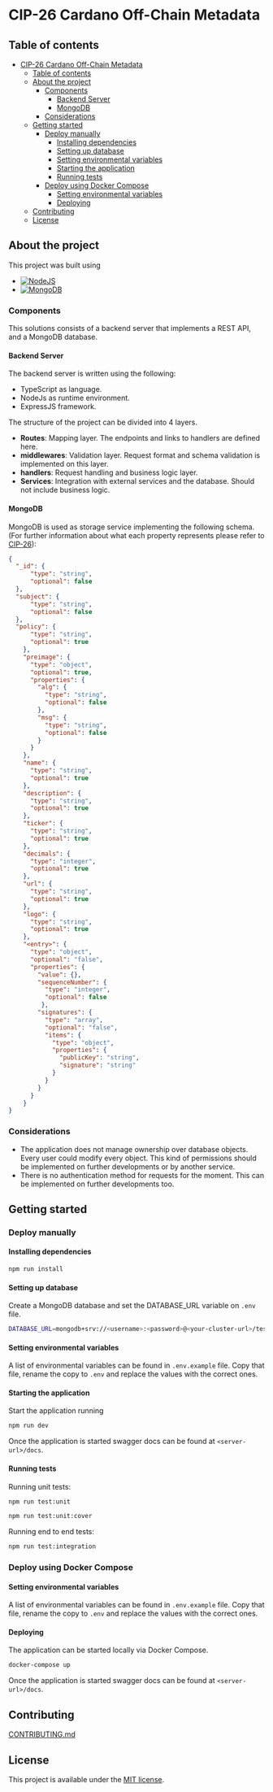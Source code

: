 # CIP-26 Cardano Off-Chain Metadata

## Table of contents

- [CIP-26 Cardano Off-Chain Metadata](#cip-26-cardano-off-chain-metadata)
  - [Table of contents](#table-of-contents)
  - [About the project](#about-the-project)
    - [Components](#components)
      - [Backend Server](#backend-server)
      - [MongoDB](#mongodb)
    - [Considerations](#considerations)
  - [Getting started](#getting-started)
    - [Deploy manually](#deploy-manually)
      - [Installing dependencies](#installing-dependencies)
      - [Setting up database](#setting-up-database)
      - [Setting environmental variables](#setting-environmental-variables)
      - [Starting the application](#starting-the-application)
      - [Running tests](#running-tests)
    - [Deploy using Docker Compose](#deploy-using-docker-compose)
      - [Setting environmental variables](#setting-environmental-variables-1)
      - [Deploying](#deploying)
  - [Contributing](#contributing)
  - [License](#license)

## About the project

This project was built using

- [![NodeJS][nodejs]][nodejs-url]
- [![MongoDB][mongodb]][mongodb-url]

### Components

This solutions consists of a backend server that implements a REST API, and a MongoDB database.

#### Backend Server

The backend server is written using the following:
  - TypeScript as language.
  - NodeJs as runtime environment.
  - ExpressJS framework.

The structure of the project can be divided into 4 layers.

* **Routes**: Mapping layer. The endpoints and links to handlers are defined here.
* **middlewares**: Validation layer. Request format and schema validation is implemented on this layer.
* **handlers**: Request handling and business logic layer.
* **Services**: Integration with external services and the database. Should not include business logic.

#### MongoDB

MongoDB is used as storage service implementing the following schema. (For further information about what each property represents please refer to [CIP-26](https://cips.cardano.org/cips/cip26/)):

```json
{
  "_id": {
      "type": "string",
      "optional": false
  },
  "subject": {
      "type": "string",
      "optional": false
  }, 
  "policy": {
      "type": "string",
      "optional": true
    },
    "preimage": {
      "type": "object",
      "optional": true,
      "properties": {
        "alg": {
          "type": "string",
          "optional": false
        },
        "msg": {
          "type": "string",
          "optional": false
        }
      }
    },
    "name": {
      "type": "string",
      "optional": true
    },
    "description": {
      "type": "string",
      "optional": true
    },
    "ticker": {
      "type": "string",
      "optional": true
    },
    "decimals": {
      "type": "integer",
      "optional": true
    },
    "url": {
      "type": "string",
      "optional": true
    },
    "logo": {
      "type": "string",
      "optional": true
    },
    "<entry>": {
      "type": "object",
      "optional": "false",
      "properties": {
        "value": {},
        "sequenceNumber": { 
          "type": "integer",
          "optional": false
         },
        "signatures": { 
          "type": "array",
          "optional": "false",
          "items": {
            "type": "object",
            "properties": {
              "publicKey": "string",
              "signature": "string"
            }
          }
        }
      }
    }
}
```

### Considerations

- The application does not manage ownership over database objects. Every user could modify every object. This kind of permissions should be implemented on further developments or by another service.
- There is no authentication method for requests for the moment. This can be implemented on further developments too.
  
## Getting started

### Deploy manually

#### Installing dependencies

```bash
npm run install
```

#### Setting up database

Create a MongoDB database and set the DATABASE_URL variable on `.env` file.

```bash
DATABASE_URL=mongodb+srv://<username>:<password>@<your-cluster-url>/test?retryWrites=true&w=majority
```

#### Setting environmental variables

A list of environmental variables can be found in `.env.example` file.
Copy that file, rename the copy to `.env` and replace the values with the correct ones.

#### Starting the application

Start the application running

```bash
npm run dev
```

Once the application is started swagger docs can be found at `<server-url>/docs`.

#### Running tests

Running unit tests:

```bash
npm run test:unit
```

```bash
npm run test:unit:cover
```

Running end to end tests:

```bash
npm run test:integration
```

### Deploy using Docker Compose

#### Setting environmental variables

A list of environmental variables can be found in `.env.example` file.
Copy that file, rename the copy to `.env` and replace the values with the correct ones.

#### Deploying

The application can be started locally via Docker Compose.

```bash
docker-compose up
```

Once the application is started swagger docs can be found at `<server-url>/docs`.

## Contributing

[CONTRIBUTING.md](./docs/CONTRIBUTING.md)

## License

This project is available under the [MIT license](https://opensource.org/licenses/MIT).

[mongodb]: https://img.shields.io/badge/mongodb-ffffff?style=for-the-badge&logo=mongodb&logoColor=green
[mongodb-url]: https://www.mongodb.com/
[nodejs]: https://img.shields.io/badge/node.js-339933?style=for-the-badge&logo=nodedotjs&logoColor=white
[nodejs-url]: https://nodejs.org/en/
